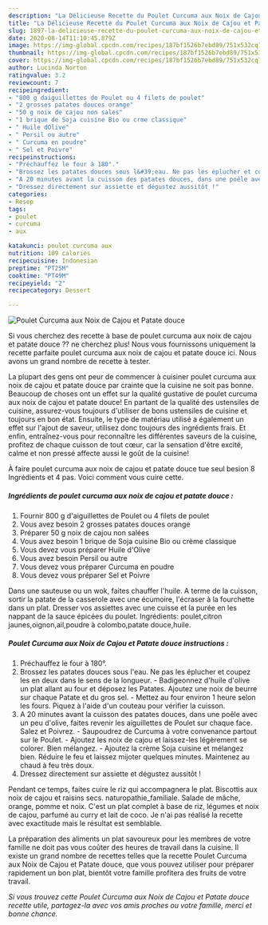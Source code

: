 ```yaml
---
description: "La Délicieuse Recette du Poulet Curcuma aux Noix de Cajou et Patate douce"
title: "La Délicieuse Recette du Poulet Curcuma aux Noix de Cajou et Patate douce"
slug: 1897-la-delicieuse-recette-du-poulet-curcuma-aux-noix-de-cajou-et-patate-douce
date: 2020-08-14T11:10:45.879Z
image: https://img-global.cpcdn.com/recipes/187bf1526b7ebd89/751x532cq70/poulet-curcuma-aux-noix-de-cajou-et-patate-douce-photo-principale-de-la-recette.jpg
thumbnail: https://img-global.cpcdn.com/recipes/187bf1526b7ebd89/751x532cq70/poulet-curcuma-aux-noix-de-cajou-et-patate-douce-photo-principale-de-la-recette.jpg
cover: https://img-global.cpcdn.com/recipes/187bf1526b7ebd89/751x532cq70/poulet-curcuma-aux-noix-de-cajou-et-patate-douce-photo-principale-de-la-recette.jpg
author: Lucinda Norton
ratingvalue: 3.2
reviewcount: 7
recipeingredient:
- "800 g daiguillettes de Poulet ou 4 filets de poulet"
- "2 grosses patates douces orange"
- "50 g noix de cajou non sales"
- "1 brique de Soja cuisine Bio ou crme classique"
- " Huile dOlive"
- " Persil ou autre"
- " Curcuma en poudre"
- " Sel et Poivre"
recipeinstructions:
- "Préchauffez le four à 180°."
- "Brossez les patates douces sous l&#39;eau. Ne pas les éplucher et coupez les en deux dans le sens de la longueur. Badigeonnez d&#39;huile d&#39;olive un plat allant au four et déposez les Patates. Ajoutez une noix de beurre sur chaque Patate et du gros sel. Mettez au four environ 1 heure selon les fours. Piquez à l&#39;aide d&#39;un couteau pour vérifier la cuisson."
- "A 20 minutes avant la cuisson des patates douces, dans une poêle avec un peu d&#39;olive, faites revenir les aiguillettes de Poulet sur chaque face. Salez et Poivrez. Saupoudrez de Curcuma à votre convenance partout sur le Poulet. Ajoutez les noix de cajou et laissez-les légèrement se colorer. Bien mélangez. Ajoutez la crème Soja cuisine et mélangez bien. Réduire le feu et laissez mijoter quelques minutes. Maintenez au chaud à feu très doux."
- "Dressez directement sur assiette et dégustez aussitôt !"
categories:
- Resep
tags:
- poulet
- curcuma
- aux

katakunci: poulet curcuma aux 
nutrition: 109 calories
recipecuisine: Indonesian
preptime: "PT25M"
cooktime: "PT49M"
recipeyield: "2"
recipecategory: Dessert

---
```



![Poulet Curcuma aux Noix de Cajou et Patate douce](https://img-global.cpcdn.com/recipes/187bf1526b7ebd89/751x532cq70/poulet-curcuma-aux-noix-de-cajou-et-patate-douce-photo-principale-de-la-recette.jpg)

Si vous cherchez des recette à base de poulet curcuma aux noix de cajou et patate douce ?? ne cherchez plus! Nous vous fournissons uniquement la recette parfaite poulet curcuma aux noix de cajou et patate douce ici. Nous avons un grand nombre de recette à tester.

La plupart des gens ont peur de commencer à cuisiner poulet curcuma aux noix de cajou et patate douce par crainte que la cuisine ne soit pas bonne. Beaucoup de choses ont un effet sur la qualité gustative de poulet curcuma aux noix de cajou et patate douce! En partant de la qualité des ustensiles de cuisine, assurez-vous toujours d'utiliser de bons ustensiles de cuisine et toujours en bon état. Ensuite, le type de matériau utilisé a également un effet sur l'ajout de saveur, utilisez donc toujours des ingrédients frais. Et enfin, entraînez-vous pour reconnaître les différentes saveurs de la cuisine, profitez de chaque cuisson de tout cœur, car la sensation d'être excité, calme et non pressé affecte aussi le goût de la cuisine!

<!--inarticleads1-->

À faire poulet curcuma aux noix de cajou et patate douce tue seul besion 8 Ingrédients et 4 pas. Voici comment vous cuire cette.

##### Ingrédients de poulet curcuma aux noix de cajou et patate douce :

1. Fournir 800 g d&#39;aiguillettes de Poulet ou 4 filets de poulet
1. Vous avez besoin 2 grosses patates douces orange
1. Préparer 50 g noix de cajou non salées
1. Vous avez besoin 1 brique de Soja cuisine Bio ou crème classique
1. Vous devez vous préparer  Huile d&#39;Olive
1. Vous avez besoin  Persil ou autre
1. Vous devez vous préparer  Curcuma en poudre
1. Vous devez vous préparer  Sel et Poivre


Dans une sauteuse ou un wok, faites chauffer l&#39;huile. A terme de la cuisson, sortir la patate de la casserole avec une écumoire, l&#39;écraser à la fourchette dans un plat. Dresser vos assiettes avec une cuisse et la purée en les nappant de la sauce épicées du poulet. Ingrédients: poulet,citron jaunes,oignon,ail,poudre à colombo,patate douce,huile. 

<!--inarticleads2-->

##### Poulet Curcuma aux Noix de Cajou et Patate douce instructions :

1. Préchauffez le four à 180°.
1. Brossez les patates douces sous l&#39;eau. Ne pas les éplucher et coupez les en deux dans le sens de la longueur. - Badigeonnez d&#39;huile d&#39;olive un plat allant au four et déposez les Patates. Ajoutez une noix de beurre sur chaque Patate et du gros sel. - Mettez au four environ 1 heure selon les fours. Piquez à l&#39;aide d&#39;un couteau pour vérifier la cuisson.
1. A 20 minutes avant la cuisson des patates douces, dans une poêle avec un peu d&#39;olive, faites revenir les aiguillettes de Poulet sur chaque face. Salez et Poivrez. - Saupoudrez de Curcuma à votre convenance partout sur le Poulet. - Ajoutez les noix de cajou et laissez-les légèrement se colorer. Bien mélangez. - Ajoutez la crème Soja cuisine et mélangez bien. Réduire le feu et laissez mijoter quelques minutes. Maintenez au chaud à feu très doux.
1. Dressez directement sur assiette et dégustez aussitôt !


Pendant ce temps, faites cuire le riz qui accompagnera le plat. Biscottis aux noix de cajou et raisins secs. naturopathie_familiale. Salade de mâche, orange, pomme et noix. C&#39;est un plat complet à base de riz, légumes et noix de cajou, parfumé au curry et lait de coco. Je n&#39;ai pas réalisé la recette avec exactitude mais le résultat est semblable. 

<!--inarticleads1-->

<p>
La préparation des aliments un plat savoureux pour les membres de votre famille ne doit pas vous coûter des heures de travail dans la cuisine. Il existe un grand nombre de recettes telles que la recette Poulet Curcuma aux Noix de Cajou et Patate douce, que vous pouvez utiliser pour préparer rapidement un bon plat, bientôt votre famille profitera des fruits de votre travail.
</p>

<p>
<i>Si vous trouvez cette Poulet Curcuma aux Noix de Cajou et Patate douce recette utile, partagez-la avec vos amis proches ou votre famille, merci et bonne chance.</i>
</p>
